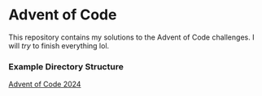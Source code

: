 # Advent of Code

This repository contains my solutions to the Advent of Code challenges. I will *try* to finish everything lol.

### Example Directory Structure

[Advent of Code 2024](https://adventofcode.com/2024)


